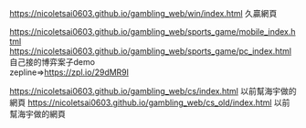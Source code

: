 https://nicoletsai0603.github.io/gambling_web/win/index.html  久贏網頁

https://nicoletsai0603.github.io/gambling_web/sports_game/mobile_index.html
https://nicoletsai0603.github.io/gambling_web/sports_game/pc_index.html
自己接的博弈案子demo  
zepline=>https://zpl.io/29dMR9l

https://nicoletsai0603.github.io/gambling_web/cs/index.html 以前幫海宇做的網頁
https://nicoletsai0603.github.io/gambling_web/cs_old/index.html 以前幫海宇做的網頁
